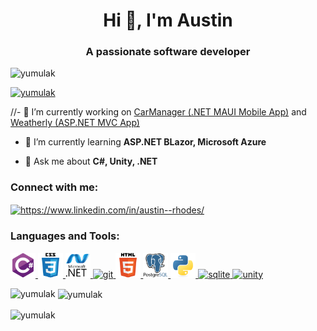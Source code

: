 <h1 align="center">Hi 👋, I'm Austin</h1>
<h3 align="center">A passionate software developer</h3>

<p align="left"> <img src="https://komarev.com/ghpvc/?username=yumulak&label=Profile%20views&color=0e75b6&style=flat" alt="yumulak" /> </p>

<p align="left"> <a href="https://github.com/ryo-ma/github-profile-trophy"><img src="https://github-profile-trophy.vercel.app/?username=yumulak" alt="yumulak" /></a> </p>

//- 🔭 I’m currently working on [CarManager (.NET MAUI Mobile App)](https://github.com/Yumulak/CarManager2.0) and [Weatherly (ASP.NET MVC App)](https://github.com/Yumulak/ASP.NET-MVC-Weather-App/tree/main)

- 🌱 I’m currently learning **ASP.NET BLazor, Microsoft Azure**

- 💬 Ask me about **C#, Unity, .NET**

<h3 align="left">Connect with me:</h3>
<p align="left">
<a href="https://www.linkedin.com/in/austin--rhodes/" target="blank"><img align="center" src="https://raw.githubusercontent.com/rahuldkjain/github-profile-readme-generator/master/src/images/icons/Social/linked-in-alt.svg" alt="https://www.linkedin.com/in/austin--rhodes/" height="30" width="40" /></a>
</p>

<h3 align="left">Languages and Tools:</h3>
<p align="left"> <a href="https://www.w3schools.com/cs/" target="_blank" rel="noreferrer"> <img src="https://raw.githubusercontent.com/devicons/devicon/master/icons/csharp/csharp-original.svg" alt="csharp" width="40" height="40"/> </a> <a href="https://www.w3schools.com/css/" target="_blank" rel="noreferrer"> <img src="https://raw.githubusercontent.com/devicons/devicon/master/icons/css3/css3-original-wordmark.svg" alt="css3" width="40" height="40"/> </a> <a href="https://dotnet.microsoft.com/" target="_blank" rel="noreferrer"> <img src="https://raw.githubusercontent.com/devicons/devicon/master/icons/dot-net/dot-net-original-wordmark.svg" alt="dotnet" width="40" height="40"/> </a> <a href="https://git-scm.com/" target="_blank" rel="noreferrer"> <img src="https://www.vectorlogo.zone/logos/git-scm/git-scm-icon.svg" alt="git" width="40" height="40"/> </a> <a href="https://www.w3.org/html/" target="_blank" rel="noreferrer"> <img src="https://raw.githubusercontent.com/devicons/devicon/master/icons/html5/html5-original-wordmark.svg" alt="html5" width="40" height="40"/> </a> <a href="https://www.postgresql.org" target="_blank" rel="noreferrer"> <img src="https://raw.githubusercontent.com/devicons/devicon/master/icons/postgresql/postgresql-original-wordmark.svg" alt="postgresql" width="40" height="40"/> </a> <a href="https://www.python.org" target="_blank" rel="noreferrer"> <img src="https://raw.githubusercontent.com/devicons/devicon/master/icons/python/python-original.svg" alt="python" width="40" height="40"/> </a> <a href="https://www.sqlite.org/" target="_blank" rel="noreferrer"> <img src="https://www.vectorlogo.zone/logos/sqlite/sqlite-icon.svg" alt="sqlite" width="40" height="40"/> </a> <a href="https://unity.com/" target="_blank" rel="noreferrer"> <img src="https://www.vectorlogo.zone/logos/unity3d/unity3d-icon.svg" alt="unity" width="40" height="40"/> </a> </p>

<p><img align="left" src="https://github-readme-stats.vercel.app/api/top-langs?username=yumulak&show_icons=true&locale=en&layout=compact" alt="yumulak" /></p>

<p>&nbsp;<img align="center" src="https://github-readme-stats.vercel.app/api?username=yumulak&show_icons=true&locale=en" alt="yumulak" /></p>

<p><img align="center" src="https://github-readme-streak-stats.herokuapp.com/?user=yumulak&" alt="yumulak" /></p>
